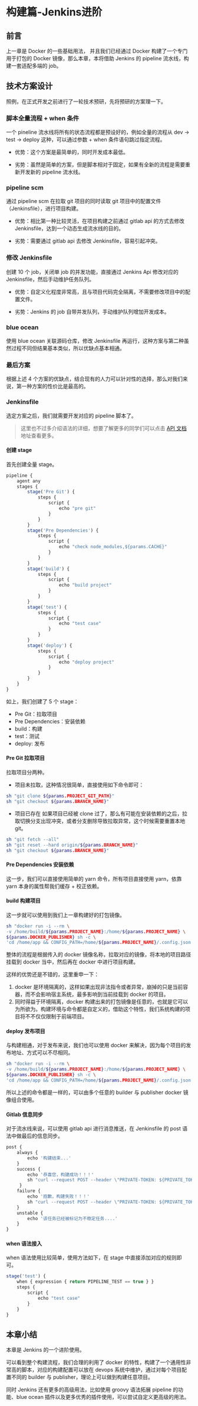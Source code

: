 # 构建篇-Jenkins进阶

## 前言

上一章是 Docker 的一些基础用法， 并且我们已经通过 Docker 构建了一个专门用于打包的 Docker 镜像，那么本章，本将借助 Jenkins 的 pipeline 流水线，构建一套适配多端的 job。

## 技术方案设计

照例，在正式开发之前进行了一轮技术预研，先将预研的方案理一下。

### 脚本全量流程 + when 条件

一个 pineline 流水线将所有的状态流程都是预设好的，例如全量的流程从 dev -> test -> deploy 这种，可以通过参数 + when 条件语句跳过指定流程。

* 优势：这个方案是最简单的，同时开发成本最低。

* 劣势：虽然是简单的方案，但是脚本相对于固定，如果有全新的流程是需要重新开发新的 pipeline 流水线。

### pipeline scm

通过 pipeline scm 在拉取 git 项目的同时读取 git 项目中的配置文件（Jenkinsfile），进行项目构建。

* 优势：相比第一种比较灵活，在项目构建之前通过 gitlab api 的方式去修改 Jenkinsfile，达到一个动态生成流水线的目的。

* 劣势：需要通过 gitlab api 去修改 Jenkinsfile，容易引起冲突。

### 修改 Jenkinsfile

创建 10 个 job，关闭单 job 的并发功能，直接通过 Jenkins Api 修改对应的 Jenkinsfile，然后手动维护任务队列。

* 优势：自定义化程度非常高，且与项目代码完全隔离，不需要修改项目中的配置文件。

* 劣势：Jenkins 的 job 自带并发队列，手动维护队列增加开发成本。

### blue ocean

使用 blue ocean 关联源码仓库，修改 Jenkinsfile 再运行，这种方案与第二种虽然过程不同但结果基本类似，所以优缺点基本相通。

### 最后方案

根据上述 4 个方案的优缺点，结合现有的人力可以针对性的选择，那么对我们来说，第一种方案的性价比是最高的。

### Jenkinsfile

选定方案之后，我们就需要开发对应的 pipeline 脚本了。

> 这里也不过多介绍语法的详细，想要了解更多的同学们可以点击 [API 文档](https://www.jenkins.io/zh/doc/book/pipeline/syntax/)地址查看更多。

#### 创建 stage

首先创建全量 stage。

```ts
pipeline {
    agent any 
    stages {
        stage('Pre Git') {
            steps {
                script {
                    echo "pre git"
                }
            }
        }
        stage('Pre Dependencies') {
            steps {
                script {
                    echo "check node_modules,${params.CACHE}"
                }
            }
        }
        stage('build') {
            steps {
                script {
                    echo "build project"
                }
            }
        }
        stage('test') {
            steps {
                script {
                    echo "test case"
                }
            }
        }
        stage('deploy') {
            steps {
                script {
                    echo "deploy project"
                }
            }
        }
    }
}
```

如上，我们创建了 5 个 stage：

* Pre Git：拉取项目
* Pre Dependencies：安装依赖
* build：构建
* test：测试
* deploy: 发布

#### Pre Git 拉取项目

拉取项目分两种。

* 项目未拉取，这种情况很简单，直接使用如下命令即可：

```sh
sh "git clone ${params.PROJECT_GIT_PATH}"
sh "git checkout ${params.BRANCH_NAME}"
```

* 项目已存在 如果项目已经被 clone 过了，那么有可能在安装依赖的之后，拉取切换分支出现冲突，或者分支删除导致拉取异常，这个时候需要重置本地 git。

```sh
sh "git fetch --all"
sh "git reset --hard origin/${params.BRANCH_NAME}"
sh "git checkout ${params.BRANCH_NAME}"
```

#### Pre Dependencies 安装依赖

这一步，我们可以直接使用简单的 yarn 命令，所有项目直接使用 yarn，依靠 yarn 本身的属性帮我们缓存 + 校正依赖。

#### build 构建项目

这一步就可以使用到我们上一章构建好的打包镜像。

```sh
sh "docker run -i --rm \
-v /home/build/${params.PROJECT_NAME}:/home/${params.PROJECT_NAME} \
${params.DOCKER_PUBLISHER} sh -c \
'cd /home/app && CONFIG_PATH=/home/${params.PROJECT_NAME}/.config.json node ./src/build.js  && exit'"
```

整体的流程是根据传入的 docker 镜像名称，拉取对应的镜像，将本地的项目路径挂载到 docker 当中，然后再在 docker 中进行项目构建。

这样的优势还是不错的，这里重申一下：

1. docker 是环境隔离的，这样如果出现非法指令或者异常，崩掉的只是当前容器，而不会影响宿主系统，最多影响到当前挂载到 docker 的项目。
2. 同时得益于环境隔离，docker 构建出来的打包镜像是任意的，也就是它可以为所欲为。构建环境与命令都是自定义的，借助这个特性，我们系统构建的项目将不不仅仅限制于前端项目。

#### deploy 发布项目

与构建相通，对于发布来说，我们也可以使用 docker 来解决，因为每个项目的发布地址、方式可以不尽相同。

```sh
sh "docker run -i --rm \
-v /home/build/${params.PROJECT_NAME}:/home/${params.PROJECT_NAME} \
${params.DOCKER_PUBLISHER} sh -c \
'cd /home/app && CONFIG_PATH=/home/${params.PROJECT_NAME}/.config.json node ./src/build.js  && exit'"
```

所以上述的命令都是一样的，可以由多个任意的 builder 与 publisher docker 镜像组合使用。

#### Gitlab 信息同步

对于流水线来说，可以使用 gitlab api 进行消息推送，在 Jenkinsfile 的 post 语法中做最后的信息同步。

```js
post {
    always {
        echo '构建结束...'
    }
    success {
        echo '恭喜您，构建成功！！！'
        sh "curl --request POST --header \"PRIVATE-TOKEN: ${PRIVATE_TOKEN}\" \"${GITLAB_URL}/api/v4/projects/${PROJECT_ID}/statuses/${COMMITS_ID}?state=success\""
     }
    failure {
        echo '抱歉，构建失败！！！'
        sh "curl --request POST --header \"PRIVATE-TOKEN: ${PRIVATE_TOKEN}\" \"${GITLAB_URL}/api/v4/projects/${PROJECT_ID}/statuses/${COMMITS_ID}?state=failed\""
    }
    unstable {
        echo '该任务已经被标记为不稳定任务....'
    }
}
```

#### when 语法接入

when 语法使用比较简单，使用方法如下，在 stage 中直接添加对应的规则即可。

```js
stage('test') {
    when { expression { return PIPELINE_TEST == true } }
    steps {
        script {
            echo "test case"
        }
    }
}
```

## 本章小结

本章是 Jenkins 的一个进阶使用。

可以看到整个构建流程，我们合理的利用了 docker 的特性，构建了一个通用性非常高的脚本，对应的构建配置可以放在 devops 系统中维护，通过对每个项目配置不同的 builder 与 publisher，理论上可以做到构建任意项目。

同时 Jenkins 还有更多的高级用法，比如使用 groovy 语法拓展 pipeline 的功能、blue ocean 插件以及更多优秀的插件使用，可以尝试自定义更高级的用法。

